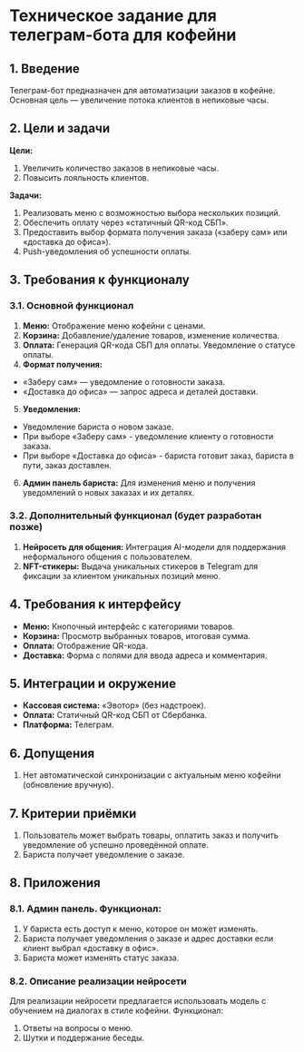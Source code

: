 # Техническое задание для телеграм-бота для кофейни

## 1. Введение
Телеграм-бот предназначен для автоматизации заказов в кофейне. Основная цель — увеличение потока клиентов в непиковые часы.

## 2. Цели и задачи
**Цели:**
1) Увеличить количество заказов в непиковые часы.
2) Повысить лояльность клиентов.

**Задачи:**
1) Реализовать меню с возможностью выбора нескольких позиций.
2) Обеспечить оплату через «статичный QR-код СБП».
3) Предоставить выбор формата получения заказа («заберу сам» или «доставка до офиса»).
4) Push-уведомления об успешности оплаты.

## 3. Требования к функционалу
### 3.1. Основной функционал
1) **Меню:** Отображение меню кофейни с ценами.
2) **Корзина:** Добавление/удаление товаров, изменение количества.
3) **Оплата:** Генерация QR-кода СБП для оплаты. Уведомление о статусе оплаты.
4) **Формат получения:**
  - «Заберу сам» — уведомление о готовности заказа.
  - «Доставка до офиса» — запрос адреса и деталей доставки.
5) **Уведомления:** 
  - Уведомление бариста о новом заказе.
  - При выборе «Заберу сам» - уведомление клиенту о готовности заказа.
  - При выборе «Доставка до офиса» - бариста готовит заказ, бариста в пути, заказ доставлен.
6) **Админ панель бариста:** Для изменения меню и получения уведомлений о новых заказах и их деталях.

### 3.2. Дополнительный функционал (будет разработан позже)
1) **Нейросеть для общения:** Интеграция AI-модели для поддержания неформального общения с пользователем.
2) **NFT-стикеры:** Выдача уникальных стикеров в Telegram для фиксации за клиентом уникальных позиций меню.

## 4. Требования к интерфейсу
- **Меню:** Кнопочный интерфейс с категориями товаров.
- **Корзина:** Просмотр выбранных товаров, итоговая сумма.
- **Оплата:** Отображение QR-кода.
- **Доставка:** Форма с полями для ввода адреса и комментария.

## 5. Интеграции и окружение
- **Кассовая система:** «Эвотор» (без надстроек).
- **Оплата:** Статичный QR-код СБП от Сбербанка.
- **Платформа:** Телеграм.

## 6. Допущения
1) Нет автоматической синхронизации с актуальным меню кофейни (обновление вручную).
  
## 7. Критерии приёмки
1) Пользователь может выбрать товары, оплатить заказ и получить уведомление об успешно проведённой оплате.
2) Бариста получает уведомление о заказе.

## 8. Приложения
### 8.1. Админ панель. Функционал:
1) У бариста есть доступ к меню, которое он может изменять.
2) Бариста получает уведомления о заказе и адрес доставки если клиент выбрал «доставку в офис».
3) Бариста может изменять статус заказа.

### 8.2. Описание реализации нейросети
Для реализации нейросети предлагается использовать модель с обучением на диалогах в стиле кофейни. Функционал:
1) Ответы на вопросы о меню.
2) Шутки и поддержание беседы.
